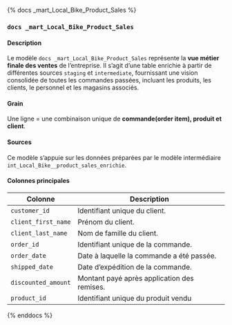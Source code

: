 {% docs _mart_Local_Bike_Product_Sales %}

### `docs _mart_Local_Bike_Product_Sales`

#### Description

Le modèle `docs _mart_Local_Bike_Product_Sales` représente la **vue métier finale des ventes** de l’entreprise. Il s’agit d’une table enrichie à partir de différentes sources `staging` et `intermediate`, fournissant une vision consolidée de toutes les commandes passées, incluant les produits, les clients, le personnel et les magasins associés.

#### Grain

Une ligne = une combinaison unique de **commande(order item), produit et client**.

#### Sources

Ce modèle s’appuie sur les données préparées par le modèle intermédiaire `int_Local_Bike__product_sales_enrichie`.

#### Colonnes principales

| Colonne             | Description                                 |
| ------------------- | ------------------------------------------- |
| `customer_id`       | Identifiant unique du client.               |
| `client_first_name` | Prénom du client.                           |
| `client_last_name`  | Nom de famille du client.                   |
| `order_id`          | Identifiant unique de la commande.          |
| `order_date`        | Date à laquelle la commande a été passée.   |
| `shipped_date`      | Date d’expédition de la commande.           |
| `discounted_amount` | Montant payé après application des remises. |
| `product_id`        | Identifiant unique du produit vendu         |

{% enddocs %}
